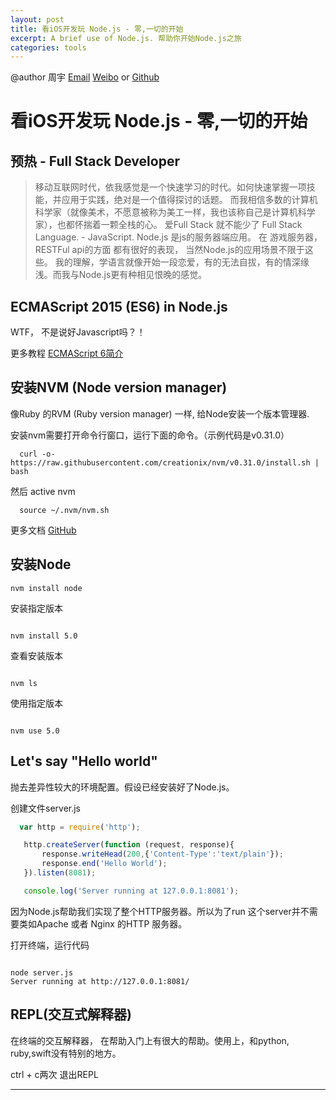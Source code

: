```yaml
---
layout: post
title: 看iOS开发玩 Node.js - 零,一切的开始
excerpt: A brief use of Node.js. 帮助你开始Node.js之旅
categories: tools
---
```


@author 周宇 [Email](jou@oenius.com) [Weibo](http://weibo.com/monfur) or [Github](https://github.com/oenius)


# 看iOS开发玩 Node.js - 零,一切的开始

## 预热 - Full Stack Developer

> 移动互联网时代，依我感觉是一个快速学习的时代。如何快速掌握一项技能，并应用于实践，绝对是一个值得探讨的话题。
> 而我相信多数的计算机科学家（就像美术，不愿意被称为美工一样，我也该称自己是计算机科学家），也都怀揣着一颗全栈的心。
> 爱Full Stack 就不能少了 Full Stack Language. - JavaScript.
> Node.js 是js的服务器端应用。 在 游戏服务器，RESTFul api的方面 都有很好的表现， 当然Node.js的应用场景不限于这些。
> 我的理解，学语言就像开始一段恋爱，有的无法自拔，有的情深缘浅。而我与Node.js更有种相见恨晚的感觉。


## ECMAScript 2015 (ES6) in Node.js

WTF， 不是说好Javascript吗？！

更多教程 [ECMAScript 6简介](http://es6.ruanyifeng.com/#docs/intro)

## 安装NVM (Node version manager)
像Ruby 的RVM (Ruby version manager) 一样, 给Node安装一个版本管理器.

安装nvm需要打开命令行窗口，运行下面的命令。（示例代码是v0.31.0）

```
  curl -o- https://raw.githubusercontent.com/creationix/nvm/v0.31.0/install.sh | bash
```

然后 active nvm

```  
  source ~/.nvm/nvm.sh

```

更多文档 [GitHub](https://github.com/creationix/nvm/blob/master/README.markdown)

## 安装Node

```
nvm install node

```

安装指定版本

```

nvm install 5.0

```

查看安装版本

```

nvm ls

```

使用指定版本

```

nvm use 5.0

```



## Let's say "Hello world"

抛去差异性较大的环境配置。假设已经安装好了Node.js。

创建文件server.js

``` server.js
  var http = require('http');

   http.createServer(function (request, response){
       response.writeHead(200,{'Content-Type':'text/plain'});
       response.end('Hello World');
   }).listen(8081);

   console.log('Server running at 127.0.0.1:8081');

```

因为Node.js帮助我们实现了整个HTTP服务器。所以为了run 这个server并不需要类如Apache 或者 Nginx 的HTTP 服务器。

打开终端，运行代码

```  

node server.js
Server running at http://127.0.0.1:8081/

```

## REPL(交互式解释器)

在终端的交互解释器， 在帮助入门上有很大的帮助。使用上，和python, ruby,swift没有特别的地方。

ctrl + c两次 退出REPL


***

